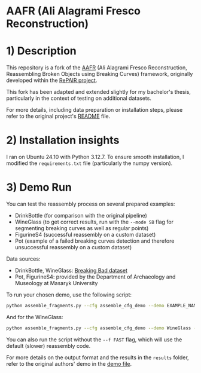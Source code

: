 # AAFR (Ali Alagrami Fresco Reconstruction)

# 1) Description
This repository is a fork of the [AAFR](https://github.com/RePAIRProject/AAFR) (Ali Alagrami Fresco Reconstruction, Reassembling Broken Objects using Breaking Curves) framework, originally developed within the [RePAIR project](https://www.repairproject.eu/).

This fork has been adapted and extended slightly for my bachelor's thesis, particularly in the context of testing on additional datasets.

For more details, including data preparation or installation steps, please refer to the original project's [README](https://github.com/RePAIRProject/AAFR/blob/master/README.md) file.

# 2) Installation insights
I ran on Ubuntu 24.10 with Python 3.12.7.
To ensure smooth installation, I modified the `requirements.txt` file (particularly the numpy version).

# 3) Demo Run

You can test the reassembly process on several prepared examples:
- DrinkBottle (for comparison with the original pipeline)
- WineGlass (to get correct results, run with the `--mode SB` flag for segmenting breaking curves as well as regular points)
- FigurineS4 (successful reassembly on a custom dataset)
- Pot (example of a failed breaking curves detection and therefore unsuccessful reassembly on a custom dataset)

Data sources: 
- DrinkBottle, WineGlass: [Breaking Bad dataset](https://breaking-bad-dataset.github.io/)
- Pot, FigurineS4: provided by the Department of Archaeology and Museology at Masaryk University

To run your chosen demo, use the following script:
```bash
python assemble_fragments.py --cfg assemble_cfg_demo --demo EXAMPLE_NAME --f FAST
```

And for the WineGlass:

```bash
python assemble_fragments.py --cfg assemble_cfg_demo --demo WineGlass --f FAST --mode SB
```

You can also run the script without the `--f FAST` flag, which will use the default (slower) reassembly code.

For more details on the output format and the results in the `results` folder, refer to the original authors' demo in the [demo file](demo.md).